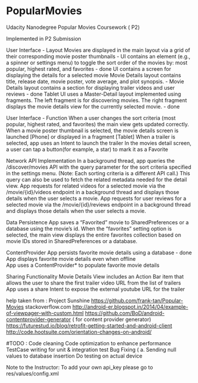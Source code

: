 # PopularMovies
Udacity Nanodegree Popular Movies Coursework ( P2)

Implemented in P2 Submission

User Interface - Layout
Movies are displayed in the main layout via a grid of their corresponding movie poster thumbnails - 
UI contains an element (e.g., a spinner or settings menu) to toggle the sort order of the movies by: most popular, highest rated, and favorites - done
UI contains a screen for displaying the details for a selected movie
Movie Details layout contains title, release date, movie poster, vote average, and plot synopsis. -
Movie Details layout contains a section for displaying trailer videos and user reviews - done
Tablet UI uses a Master-Detail layout implemented using fragments. The left fragment is for discovering movies. The right fragment displays the movie details view for the currently selected movie. - done

User Interface - Function
When a user changes the sort criteria (most popular, highest rated, and favorites) the main view gets updated correctly.
When a movie poster thumbnail is selected, the movie details screen is launched [Phone] or displayed in a fragment [Tablet] 
When a trailer is selected, app uses an Intent to launch the trailer
In the movies detail screen, a user can tap a button(for example, a star) to mark it as a Favorite 

Network API Implementation
In a background thread, app queries the /discover/movies API with the query parameter for the sort criteria specified in the settings menu. (Note: Each sorting criteria is a different API call.)
This query can also be used to fetch the related metadata needed for the detail view.
App requests for related videos for a selected movie via the /movie/{id}/videos endpoint in a background thread and displays those details when the user selects a movie. 
App requests for user reviews for a selected movie via the /movie/{id}/reviews endpoint in a background thread and displays those details when the user selects a movie.

Data Persistence
App saves a “Favorited” movie to SharedPreferences or a database using the movie’s id.
When the “favorites” setting option is selected, the main view displays the entire favorites collection based on movie IDs stored in SharedPreferences or a database.

ContentProvider
App persists favorite movie details using a database - done
App displays favorite movie details even when offline  
App uses a ContentProvider* to populate favorite movie details



Sharing Functionality
Movie Details View includes an Action Bar item that allows the user to share the first trailer video URL from the list of trailers
App uses a share Intent to expose the external youtube URL for the trailer

help taken from :
Project Sunshine
https://github.com/frank-tan/Popular-Movies
stackoverflow.com
http://android-er.blogspot.in/2014/04/example-of-viewpager-with-custom.html
https://github.com/BoD/android-contentprovider-generator ( for content provider generator)
https://futurestud.io/blog/retrofit-getting-started-and-android-client
http://code.hootsuite.com/orientation-changes-on-android/


#TODO : 
Code cleaning 
Code optimization to enhance performance
TestCase writing for unit & integration test
Bug Fixing ( a. Sending null values to database insertion 
Do testing on actual device 

Note to the Instructor:
To add your own api_key please go to res/values/config.xml
